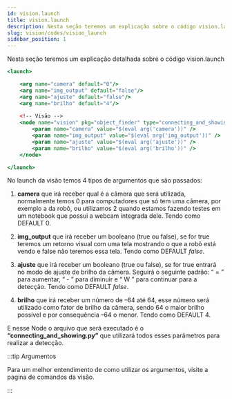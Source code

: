 ```yaml
---
id: vision.launch
title: vision.launch
description: Nesta seção teremos um explicação sobre o código vision.launch
slug: vision/codes/vision_launch
sidebar_position: 1
---
```


Nesta seção teremos um explicação detalhada sobre o código vision.launch
  

```jsx title="object_finder/launch/vision.launch"
<launch>

    <arg name="camera" default="0"/>
    <arg name="img_output" default="false"/>
    <arg name="ajuste" default="false"/>
    <arg name="brilho" default="4"/>
    
    <!-- Visão -->
    <node name="vision" pkg="object_finder" type="connecting_and_showing.py" output="log" > 
        <param name="camera" value="$(eval arg('camera'))" />
        <param name="img_output" value="$(eval arg('img_output'))" />
        <param name="ajuste" value="$(eval arg('ajuste'))" />
        <param name="brilho" value="$(eval arg('brilho'))" />
    </node>

</launch>
```


No launch da visão temos 4 tipos de argumentos que são passados:


1. __camera__ que irá receber qual é a câmera que será utilizada, normalmente temos 0 para computadores que só tem uma câmera, por exemplo a da robô, ou utilizamos 2 quando estamos fazendo testes em um notebook que possui a webcam integrada dele. Tendo como DEFAULT 0.

2. __img_output__ que irá receber um booleano (true ou false), se for true teremos um retorno visual com uma tela mostrando o que a robô está vendo e false não teremos essa tela. Tendo como DEFAULT *false*.

3. __ajuste__ que irá receber um booleano (true ou false), se for true entrará no modo de ajuste de brilho da câmera. Seguirá o seguinte padrão: “ = ” para aumentar, “ - ” para diminuir e “ W ” para continuar para a detecção. Tendo como DEFAULT *false*.

4.  __brilho__ que irá receber um número de –64 até 64, esse número será utilizado como fator de brilho da câmera, sendo 64 o maior brilho possível e por consequência –64 o menor. Tendo como DEFAULT 4.


E nesse Node o arquivo que será executado é o __“connecting_and_showing.py”__ que utilizará todos esses parâmetros para realizar a detecção.

:::tip Argumentos

Para um melhor entendimento de como utilizar os argumentos, visite a pagina de comandos da visão. 

:::